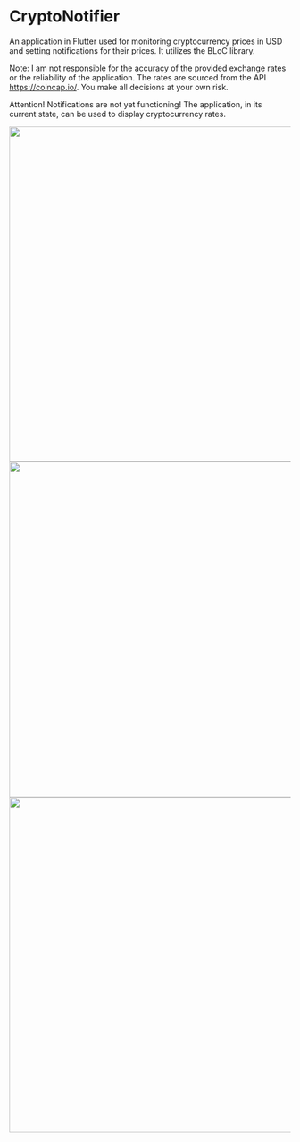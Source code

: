 # CryptoNotifier
 An application in Flutter used for monitoring cryptocurrency prices in USD and setting notifications for their prices. It utilizes the BLoC library.

Note: I am not responsible for the accuracy of the provided exchange rates or the reliability of the application. The rates are sourced from the API https://coincap.io/. You make all decisions at your own risk.

Attention! Notifications are not yet functioning! The application, in its current state, can be used to display cryptocurrency rates.

<div align="center">
<img src="https://github.com/dominiktr/CryptoNotifier/assets/107572642/6decf945-102e-4152-a2ca-ca7d5b5b09e5" height=600>
<img src="https://github.com/dominiktr/CryptoNotifier/assets/107572642/55189a16-2556-4af6-bea4-1a8714106cbf" height=600>
<img src="https://github.com/dominiktr/CryptoNotifier/assets/107572642/348e766a-aa64-410b-9734-8279cb9b73b6" height=600>
</div>

